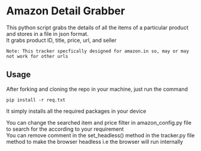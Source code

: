 # Amazon Detail Grabber

This python script grabs the details of all the items of a particular product and stores in a file in json format.<br/>
It grabs product ID, title, price, url, and seller
 ```
 Note: This tracker specfically designed for amazon.in so, may or may not work for other urls 
```
## Usage
After forking and cloning the repo in your machine, just run the command
```
pip install -r req.txt
```
It simply installs all the required packages in your device

You can change the searched item and price filter in amazon_config.py file to search for the according to your requirement\
You can remove comment in the set_headless() method in the tracker.py file method to make the browser headless i.e the browser will run internally



